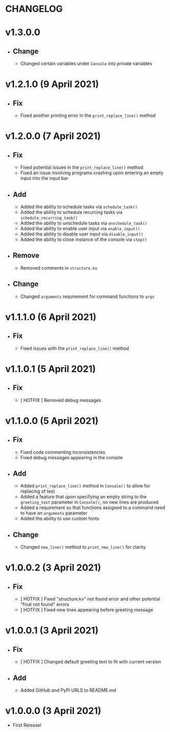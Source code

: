 CHANGELOG
=========

# v1.3.0.0
- Change
  ------
  - Changed certain variables under `Console` into private variables

# v1.2.1.0 (9 April 2021)
- Fix
  ---
  - Fixed another printing error in the `print_replace_line()` method

# v1.2.0.0 (7 April 2021)
- Fix
  ---
    - Fixed potential issues in the `print_replace_line()` method
    - Fixed an issue involving programs crashing upon entering an empty input into the input bar

- Add
  ---
    - Added the ability to schedule tasks via `schedule_task()`
    - Added the ability to schedule recurring tasks via `schedule_recurring_task()`
    - Added the ability to unschedule tasks via `unschedule_task()`
    - Added the ability to enable user input via `enable_input()`
    - Added the ability to disable user input via `disable_input()`
    - Added the ability to close instance of the console via `stop()`

- Remove
  ------
    - Removed comments in `structure.kv`
  
- Change
  ------
    - Changed `arguments` requirement for command functions to `args`

# v1.1.1.0 (6 April 2021)
- Fix
  ---
    - Fixed issues with the `print_replace_line()` method

# v1.1.0.1 (5 April 2021)
- Fix
  ---
    - [ HOTFIX ] Removed debug messages
  
# v1.1.0.0 (5 April 2021)
- Fix
  ---
    - Fixed code commenting inconsistencies
    - Fixed debug messages appearing in the console
  
- Add
  ---
    - Added `print_replace_line()` method in `Console()` to allow for replacing of text
    - Added a feature that upon specifying an empty string to the `greeting_text` parameter in `Console()`, no new lines 
      are produced
    - Added a requirement so that functions assigned to a command need to have an `arguments` parameter
    - Added the ability to use custom fonts
  
- Change
  ------
    - Changed `new_line()` method to `print_new_line()` for clarity

# v1.0.0.2 (3 April 2021)
- Fix
  ---
    - [ HOTFIX ] Fixed "structure.kv" not found error and other potential "final not found" errors
    - [ HOTFIX ] Fixed new lines appearing before greeting message

# v1.0.0.1 (3 April 2021)
- Fix
  ---
    - [ HOTFIX ] Changed default greeting text to fit with current version
  
- Add
  ---
    - Added GitHub and PyPi URLS to README.md

# v1.0.0.0 (3 April 2021)
- First Release!